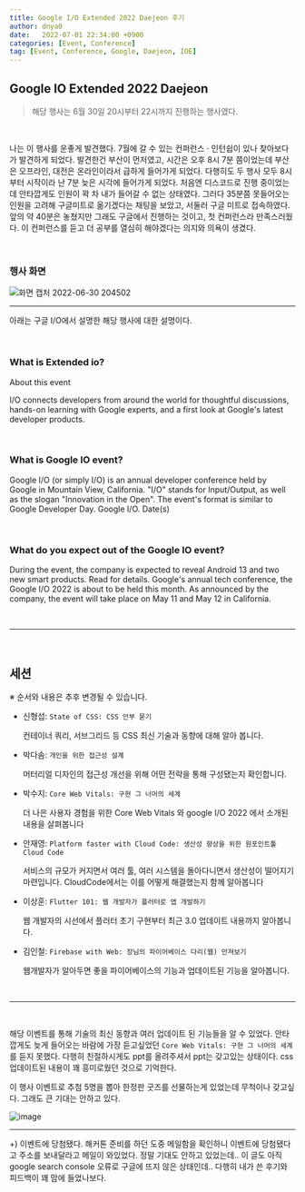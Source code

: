 ```yaml
---
title: Google I/O Extended 2022 Daejeon 후기
author: dnya0
date:   2022-07-01 22:34:00 +0900
categories: [Event, Conference]
tag: [Event, Conference, Google, Daejeon, IOE]
---
```


## Google IO Extended 2022 Daejeon

> 해당 행사는 6월 30일 20시부터 22시까지 진행하는 행사였다.

<br>

나는 이 행사를 운좋게 발견했다. 7월에 갈 수 있는 컨퍼런스 · 인턴쉽이 있나 찾아보다가 발견하게 되었다. 발견한건 부산이 먼저였고, 시간은 오후 8시 7분 쯤이었는데 부산은 오프라인, 대전은 온라인이라서 급하게 들어가게 되었다. 다행히도 두 행사 모두 8시부터 시작이라 난 7분 늦은 시각에 들어가게 되었다. 처음엔 디스코드로 진행 중이었는데 안타깝게도 인원이 꽉 차 내가 들어갈 수 없는 상태였다. 그러다 35분쯤 못들어오는 인원을 고려해 구글미트로 옮기겠다는 채팅을 보았고, 서둘러 구글 미트로 접속하였다. 앞의 약 40분은 놓쳤지만 그래도 구글에서 진행하는 것이고, 첫 컨퍼런스라 만족스러웠다. 이 컨퍼런스를 듣고 더 공부를 열심히 해야겠다는 의지와 의욕이 생겼다.

<br>

### 행사 화면

![화면 캡처 2022-06-30 204502](https://user-images.githubusercontent.com/84761609/176901945-25325c64-a33a-4b02-9f0f-36c06639a9fa.png)

<hr>

아래는 구글 I/O에서 설명한 해당 행사에 대한 설명이다.

<br>

### What is Extended io?
    
About this event
        
I/O connects developers from around the world for thoughtful discussions, hands-on learning with Google experts, and a first look at Google's latest developer products.

<br>

### What is Google IO event?

Google I/O (or simply I/O) is an annual developer conference held by Google in Mountain View, California. "I/O" stands for Input/Output, as well as the slogan "Innovation in the Open". The event's format is similar to Google Developer Day. Google I/O. Date(s)

<br>

### What do you expect out of the Google IO event?

During the event, the company is expected to reveal Android 13 and two new smart products. Read for details. Google's annual tech conference, the Google I/O 2022 is about to be held this month. As announced by the company, the event will take place on May 11 and May 12 in California.

<br>

<hr>

<br>

## 세션

※ 순서와 내용은 추후 변경될 수 있습니다.

- 신형섭: `State of CSS: CSS 안부 묻기`

    컨테이너 쿼리, 서브그리드 등 CSS 최신 기술과 동향에 대해 알아 봅니다.

- 박다솜: `개인을 위한 접근성 설계`
        
    머터리얼 디자인의 접근성 개선을 위해 어떤 전략을 통해 구성됐는지 확인합니다.

- 박수지: `Core Web Vitals: 구현 그 너머의 세계`

    더 나은 사용자 경험을 위한 Core Web Vitals 와 google I/O 2022 에서 소개된 내용을 살펴봅니다

- 안재영: `Platform faster with Cloud Code: 생산성 향상을 위한 원포인트툴 Cloud Code`

    서비스의 규모가 커지면서 여러 툴, 여러 시스템을 돌아다니면서 생산성이 떨어지기 마련입니다. CloudCode에서는 이를 어떻게 해결했는지 함께 알아봅니다

- 이상훈: `Flutter 101: 웹 개발자가 플러터로 앱 개발하기`

    웹 개발자의 시선에서 플러터 초기 구현부터 최근 3.0 업데이트 내용까지 알아봅니다.

- 김인철: `Firebase with Web: 장님의 파이어베이스 다리(웹) 만져보기`

    웹개발자가 알아두면 좋을 파이어베이스의 기능과 업데이트된 기능을 알아봅니다.

<br>

<hr>

<br>

해당 이벤트를 통해 기술의 최신 동향과 여러 업데이트 된 기능들을 알 수 있었다. 안타깝게도 늦게 들어오는 바람에 가장 듣고싶었던 `Core Web Vitals: 구현 그 너머의 세계`를 듣지 못했다. 다행히 친절하시게도 ppt를 올려주셔서 ppt는 갖고있는 상태이다. css 업데이트된 내용이 꽤 흥미로웠던 것으로 기억한다.

이 행사 이벤트로 추첨 5명을 뽑아 한정판 굿즈를 선물하는게 있었는데 무척이나 갖고싶다. 그래도 큰 기대는 안하고 있다. 

![image](https://user-images.githubusercontent.com/84761609/176904374-54464385-69b9-4049-8e15-b1fcc0a9d5a3.png)

<hr>

+) 이벤트에 당첨됐다. 해커톤 준비를 하던 도중 메일함을 확인하니 이벤트에 당첨됐다고 주소를 보내달라고 메일이 와있었다. 정말 기대도 안하고 있었는데.. 이 글도 아직 google search console 오류로 구글에 뜨지 않은 상태인데.. 다행히 내가 쓴 후기와 피드백이 꽤 맘에 들었나보다.
